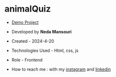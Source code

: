# animalQuiz
- [Demo Project](https://nedamnsri.github.io/animalQuiz/)

- Developed by **Neda Mansouri**

- Created - 2024-4-20

- Technologies Used - Html, css, js

- Role - Frontend

- How to reach me : with my [instagram](https://www.instagram.com/frontendneda) and [linkedin](https://www.linkedin.com/in/nedamansouri)
